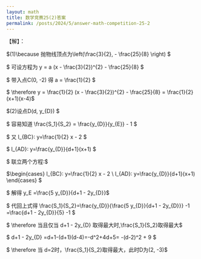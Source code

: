 ```yaml
---
layout: math
title: 数学竞赛25(2)答案
permalink: /posts/2024/5/answer-math-competition-25-2
---
```


【解】：

$(1)\because 抛物线顶点为\left(\frac{3}{2}, - \frac{25}{8} \right) $

$ 可设方程为 y = a (x - \frac{3}{2})^{2} - \frac{25}{8} $

$ 带入点C(0, -2) 得 a = \frac{1}{2} $

$ \therefore y = \frac{1}{2} (x - \frac{3}{2})^{2} - \frac{25}{8} = \frac{1}{2}(x+1)(x-4)$

$(2)设点D(d, y_{D}) $

$ 容易知道 \frac{S_1}{S_2} = \frac{y_{D}}{y_{E}} - 1 $

$ 又 l_{BC}: y=\frac{1}{2} x - 2 $

$ l_{AD}: y=\frac{y_{D}}{d+1}(x+1) $

$ 联立两个方程:$

$\begin{cases} l_{BC}: y=\frac{1}{2} x - 2 \\ l_{AD}: y=\frac{y_{D}}{d+1}(x+1) \end{cases} $

$ 解得 y_E =\frac{5 y_{D}}{d+1 - 2y_{D}}$

$ 代回上式得 \frac{S_1}{S_2}=\frac{y_{D}}{\frac{5 y_{D}}{d+1 - 2y_{D}}} -1 =\frac{d+1 - 2y_{D}}{5} -1 $

$ \therefore 当且仅当 d+1 - 2y_{D} 取得最大时,\frac{S_1}{S_2}取得最大$

$ d+1 - 2y_{D} =d+1-(d+1)(d-4)=-d^2+4d+5= -(d-2)^2 + 9 $

$ \therefore 当 d=2时，\frac{S_1}{S_2}取得最大，此时D为(2, -3)$
